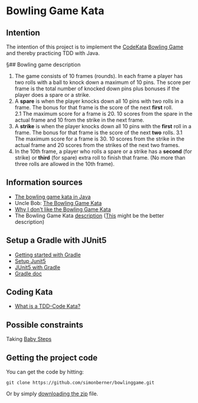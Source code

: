 # Bowling Game Kata

## Intention
The intention of this project is to implement the [CodeKata](http://codekata.com/) [Bowling Game](http://codingdojo.org/kata/Bowling/) and thereby practicing TDD with Java.

§## Bowling game description
1. The game consists of 10 frames (rounds). In each frame a player has two rolls with a ball to knock down a maximum of 10 pins. The score per frame is the total number of knocked down pins plus bonuses if the player does a spare or a strike.  
2. A **spare** is when the player knocks down all 10 pins with two rolls in a frame. The bonus for that frame is the score of the next **first** roll.  
2.1 The maximum score for a frame is 20. 10 scores from the spare in the actual frame and 10 from the strike in the next frame.
3. A **strike** is when the player knocks down all 10 pins with the **first** roll in a frame. The bonus for that frame is the score of the next **two** rolls. 
3.1 The maximum score for a frame is 30. 10 scores from the strike in the actual frame and 20 scores from the strikes of the next two frames. 
4. In the 10th frame, a player who rolls a spare or a strike has a **second** (for strike) or **third** (for spare) extra roll to finish that frame. (No more than three rolls are allowed in the 10th frame).

## Information sources
* [The bowling game kata in Java](https://speakerdeck.com/artenes/the-bowling-game-kata-in-java)
* Uncle Bob: [The Bowling Game Kata](http://butunclebob.com/ArticleS.UncleBob.TheBowlingGameKata)
* [Why I don't like the Bowling Game Kata](https://www.giorgiosironi.com/2009/11/why-i-dont-like-bowling-game-kata.html)
* The Bowling Game Kata [description](http://kata-log.rocks/bowling-game-kata) ([This](https://ccd-school.de/en/coding-dojo/classes-katas/bowling/) might be the better description)

## Setup a Gradle with JUnit5
* [Getting started with Gradle](https://www.jetbrains.com/help/idea/getting-started-with-gradle.html)
* [Setup Junit5](https://github.com/swkBerlin/kata-bootstraps/tree/master/java/junit5)
* [JUnit5 with Gradle](https://junit.org/junit5/docs/current/user-guide/#running-tests-build-gradle)
* [Gradle doc](https://docs.gradle.org/current/userguide/java_testing.html#compiling_and_executing_junit_jupiter_tests)

## Coding Kata
* [What is a TDD-Code Kata?](https://qualitycoding.org/tdd-kata/)

## Possible constraints
Taking [Baby Steps](http://kata-log.rocks/baby-steps)

## Getting the project code
You can get the code by hitting:

    git clone https://github.com/simonberner/bowlinggame.git

Or by simply [downloading the zip](https://github.com/simonberner/bowlinggame/archive/master.zip) file.